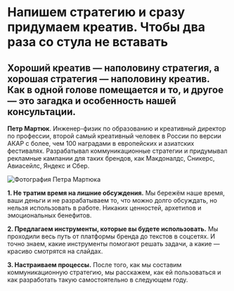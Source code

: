 # Напишем стратегию и сразу придумаем креатив. Чтобы два раза со стула не вставать

## Хороший креатив — наполовину стратегия, а хорошая стратегия — наполовину креатив. Как в одной голове помещается и то, и другое — это загадка и особенность нашей консультации.

__Петр Мартюк__. Инженер-физик по образованию и креативный директор по профессии, второй самый креативный человек в России по версии АКАР с более, чем 100 наградами в европейских и азиатских фестивалях. Разрабатывал коммуникационные стратегии и придумывал рекламные кампании для таких брендов, как Макдоналдс, Сникерс, Авиасейлс, Яндекс и Сбер.

![Фотография Петра Мартюка](/../../img/self-2.jpg)

__1. Не тратим время на лишние обсуждения.__ Мы бережём наше время, ваши деньги и не разрабатываем то, что можно долго обсуждать, но нельзя использовать в работе. Никаких ценностей, архетипов и эмоциональных бенефитов.

__2. Предлагаем инструменты, которые вы будете использовать.__ Мы проходили весь путь от платформы бренда до текстов в соцсетях. И точно знаем, какие инструменты помогают решать задачи, а какие — красиво смотрятся на слайдах.

__3. Настраиваем процессы.__ После того, как мы составим коммуникационную стратегию, мы расскажем, как ей пользоваться и как разработать такую самостоятельно в следующем году.